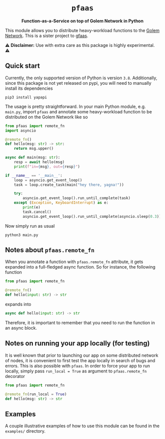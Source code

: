 <div align="center">
  <h1><code>pfaas</code></h1>

  <p>
    <strong>Function-as-a-Service on top of Golem Network in Python</strong>
  </p>
</div>

This module allows you to distribute heavy-workload functions to the [Golem Network]. This is a
sister project to [gfaas].

[Golem Network]: https://golem.network
[gfaas]: https://github.com/golemfactory/gfaas

⚠️ **Disclaimer:** Use with extra care as this package is highly experimental. ⚠️

## Quick start

Currently, the only supported version of Python is version `3.8`. Additionally, since this package is
not yet released on pypi, you will need to manually install its dependencies

```
pip3 install yapapi
```

The usage is pretty straightforward. In your main Python module, e.g. `main.py`, import `pfaas` and
annotate some heavy-workload function to be distributed on the Golem Network like so

```python
from pfaas import remote_fn
import asyncio

@remote_fn()
def hello(msg: str) -> str:
    return msg.upper()

async def main(msg: str):
    resp = await hello(msg)
    print(f"in={msg}, out={resp}")

if __name__ == '__main__':
    loop = asyncio.get_event_loop()
    task = loop.create_task(main("hey there, yagna!"))

    try:
        asyncio.get_event_loop().run_until_complete(task)
    except (Exception, KeyboardInterrupt) as e:
        print(e)
        task.cancel()
        asyncio.get_event_loop().run_until_complete(asyncio.sleep(0.3))
```

Now simply run as usual

```
python3 main.py
```

## Notes about `pfaas.remote_fn`

When you annotate a function with `pfaas.remote_fn` attribute, it gets expanded into a
full-fledged async function. So for instance, the following function

```python
from pfaas import remote_fn

@remote_fn()
def hello(input: str) -> str
```

expands into

```python
async def hello(input: str) -> str
```

Therefore, it is important to remember that you need to run the function in an async block.

## Notes on running your app locally (for testing)

It is well known that prior to launching our app on some distributed network of nodes, it
is convenient to first test the app locally in search of bugs and errors. This is also
possible with `pfaas`. In order to force your app to run locally, simply pass `run_local = True`
as argument to `pfaas.remote_fn` decorator

```python
from pfaas import remote_fn

@remote_fn(run_local = True)
def hello(msg: str) -> str
```

## Examples

A couple illustrative examples of how to use this module can be found in the `examples/`
directory.
